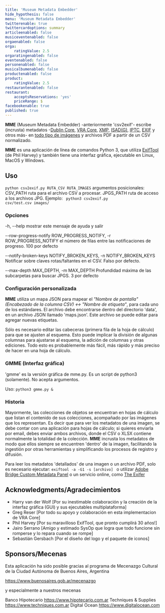 ```yaml
---
title: 'Museum Metadata Embedder'
hide_hypothesis: false
menu: 'Museum Metadata Embedder'
twitterenable: true
twittercardoptions: summary
articleenabled: false
musiceventenabled: false
orgaenabled: false
orga:
    ratingValue: 2.5
orgaratingenabled: false
eventenabled: false
personenabled: false
musicalbumenabled: false
productenabled: false
product:
    ratingValue: 2.5
restaurantenabled: false
restaurant:
    acceptsReservations: 'yes'
    priceRange: $
facebookenable: true
published: true
---
```


**MME** (Museum Metadata Embedder) -anteriormente 'csv2exif'- escribe (incrusta) metadatos -[Dublin Core](https://dublincore.org/specifications/dublin-core/), [VRA Core](https://core.vraweb.org/), [XMP](https://www.adobe.com/products/xmp.html), [ISAD(G)](https://www.ica.org/sites/default/files/CBPS_2000_Guidelines_ISAD(G)_Second-edition_EN.pdf), [IPTC](https://iptc.org/standards/photo-metadata/), [EXIF](https://docs.fileformat.com/image/exif/) y otros más- en [todo tipo de imágenes](https://exiftool.org/#supported) y archivos PDF a partir de un CSV normalizado.

**MME** es una aplicación de línea de comandos Python 3, que utiliza [ExifTool](https://exiftool.org/) (de Phil Harvey) y también tiene una interfaz gráfica, ejecutable en Linux, MacOS y Windows.

## Uso
<code>python csv2exif.py RUTA_CSV RUTA_IMAGES</code>
argumentos posicionales: CSV_PATH ruta para el archivo CSV a procesar. JPGS_PATH ruta de acceso a los archivos JPG.
Ejemplo: <code> python3 csv2exif.py csv/test.csv images/</code>

### Opciones
-h, --help mostrar este mensaje de ayuda y salir

--row-progress-notify ROW_PROGRESS_NOTIFY, -r ROW_PROGRESS_NOTIFY
el número de filas entre las notificaciones de progreso. 100 por defecto

--notify-broken-keys NOTIFY_BROKEN_KEYS, -n NOTIFY_BROKEN_KEYS
Notificar sobre claves rotas/faltantes en el CSV. Falso por defecto.

--max-depth MAX_DEPTH, -m MAX_DEPTH
Profundidad máxima de las subcarpetas para buscar JPGS. 3 por defecto

### Configuración personalizada
**MME** utiliza un mapa JSON para mapear el _"Nombre de pantalla" (Encabezado de la columna CSV) <-> "Nombre de etiqueta"_, para cada uno de los estándares. El archivo debe encontrarse dentro del directorio 'data', en un archivo JSON llamado 'maps.json'.
Este archivo se puede editar para agregar nuevas etiquetas.

Sólo es necesario editar las cabeceras (primera fila de la hoja de cálculo) para que se ajusten al esquema. Esto puede implicar la división de algunas columnas para ajustarse al esquema, la adición de columnas y otras ediciones. Todo esto es probablemente más fácil, más rápido y más preciso de hacer en una hoja de cálculo.

### GMME (Interfaz gráfica)
'gmme' es la versión gráfica de mme.py. Es un script de python3 (solamente). No acepta argumentos.

Uso:
<code>python3 gmme.py & </code>

### Historia
Mayormente, las colecciones de objetos se encuentran en hojas de cálculo que listan el contenido de sus colecciones, acompañado por las imágenes que los representan. Es decir que para ver los metadatos de una imagen, se debe contar con una aplicación para hojas de cálculo; si quieres enviarla por email, debes enviar ambos archivos, donde el CSV o XLSX contiene normalmente la totalidad de la colección.
**MME** incrusta los metadatos de modo que ellos siempre se encuentren 'dentro' de la imagen, facilitando la ingestión por otras herramientas y simplificando los procesos de registro y difusión.

Para leer los metadatos 'detallados' de una imagen o un archivo PDF, solo es necesario ejecutar:
<code>exiftool -a -G1 -s [archivo] </code>
o utilizar [Adobe Bridge Custom Metadata Panel](https://github.com/adobe-dmeservices/custom-metadata) o un servicio online, como [The Exifer](https://www.thexifer.net/)


## Acknowledgments/Agradecimientos
* Harry van der Wolf [Por su inestimable colaboración y la creación de la interfaz gráfica (GUI) y sus ejecutables multiplataforma]
* Greg Reser [Por todo su apoyo y colaboración en esta implementacion de VRA Core]
* Phil Harvey [Por su maravilloso ExifTool, que pronto cumplirá 30 años!]
* Jairo Serrano [Amigo y estimado SysOp que logra que todo funcione sin romperse y lo repara cuando se rompe]
* Sebastián Gersbach [Por el diseño del logo y el paquete de iconos]

## Sponsors/Mecenas
Esta aplicación ha sido posible gracias al programa de Mecenazgo Cultural de la Ciudad Autónoma de Buenos Aires, Argentina


https://www.buenosaires.gob.ar/mecenazgo

y especialmente a nuestros mecenas

Banco Hipotecario https://www.hipotecario.com.ar
Techniques & Supplies https://www.techniques.com.ar
Digital Ocean https://www.digitalocean.com
